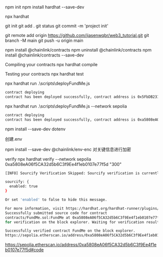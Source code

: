 npm init
npm install hardhat --save-dev

npx hardhat

git init 
git add .
git status
git commit -m 'project init'

git remote add origin https://github.com/jiasenwqbr/web3_tutorial.git
git branch -M main
git push -u origin main

npm install @chainlink/contracts
npm uninstall @chainlink/contracts
npm install @chainlink/contracts --save-dev


Compiling your contracts
npx hardhat compile

Testing your contracts
npx hardhat test


npx hardhat run .\scripts\deployFundMe.js
```bash
contract deploying
contract has been deployed successfully, contract address is 0x5FbDB2315678afecb367f032d93F642f64180aa3
```

npx hardhat run .\scripts\deployFundMe.js --network sepolia
```bash
contract deploying
contract has been deployed successfully, contract address is 0xa5808eA06f5CA32d5b6C3f9Ee4f1eb0107e77f5d
```


npm install --save-dev dotenv

创建.env

npm install --save-dev @chainlink/env-enc
对关键信息进行加密


verify
npx hardhat verify --network sepolia 0xa5808eA06f5CA32d5b6C3f9Ee4f1eb0107e77f5d "300"

```bash
[INFO] Sourcify Verification Skipped: Sourcify verification is currently disabled. To enable it, add the following entry to your Hardhat configuration:

sourcify: {
  enabled: true
}

Or set 'enabled' to false to hide this message.

For more information, visit https://hardhat.org/hardhat-runner/plugins/nomicfoundation-hardhat-verify#verifying-on-sourcify
Successfully submitted source code for contract
contracts/FundMe.sol:FundMe at 0xa5808eA06f5CA32d5b6C3f9Ee4f1eb0107e77f5d
for verification on the block explorer. Waiting for verification result...

Successfully verified contract FundMe on the block explorer.
https://sepolia.etherscan.io/address/0xa5808eA06f5CA32d5b6C3f9Ee4f1eb0107e77f5d#code
```
https://sepolia.etherscan.io/address/0xa5808eA06f5CA32d5b6C3f9Ee4f1eb0107e77f5d#code









